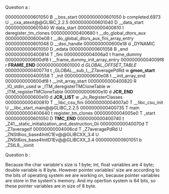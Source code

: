 Question a :

0000000000601050 B __bss_start
0000000000601050 b completed.6973
U __cxa_atexit@@GLIBC_2.2.5
0000000000601040 D __data_start
0000000000601040 W data_start
0000000000400610 t deregister_tm_clones
0000000000400680 t __do_global_dtors_aux
0000000000600e08 t __do_global_dtors_aux_fini_array_entry
0000000000601048 D __dso_handle
0000000000600e18 d _DYNAMIC
0000000000601050 D _edata
0000000000601058 B _end
0000000000400814 T _fini
00000000004006a0 t frame_dummy
0000000000600df8 t __frame_dummy_init_array_entry
00000000004009f8 r __FRAME_END__
0000000000601000 d _GLOBAL_OFFSET_TABLE_
000000000040077d t _GLOBAL__sub_I__Z7averagePdRd
w __gmon_start__
0000000000400558 T _init
0000000000600e08 t __init_array_end
0000000000600df8 t __init_array_start
0000000000400820 R _IO_stdin_used
w _ITM_deregisterTMCloneTable
w _ITM_registerTMCloneTable
0000000000600e10 d __JCR_END__
0000000000600e10 d __JCR_LIST__
w _Jv_RegisterClasses
0000000000400810 T __libc_csu_fini
00000000004007a0 T __libc_csu_init
U __libc_start_main@@GLIBC_2.2.5
0000000000400735 T main
0000000000400640 t register_tm_clones
00000000004005e0 T _start
0000000000601050 D __TMC_END__
0000000000400740 t _Z41__static_initialization_and_destruction_0ii
000000000040070d T _Z7averageif
00000000004006cd T _Z7averagePdRd
U _ZNSt8ios_base4InitC1Ev@@GLIBCXX_3.4
U _ZNSt8ios_base4InitD1Ev@@GLIBCXX_3.4
0000000000601051 b _ZStL8__ioinit


Question b :

Because the char variable's size is 1 byte; int, float variables are 4 byte;
double variable is 8 byte. However pointer variables' size are according to
the bits of operating system we are working on, because pointer variables
are store in the system's memory. And my opertion system is 64 bits, so 
these pointer variables are in size of 8 byte.
